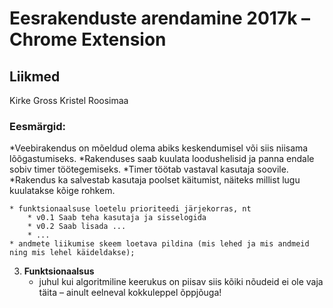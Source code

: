 # Eesrakenduste arendamine 2017k – Chrome Extension


## Liikmed

Kirke Gross
Kristel Roosimaa

### Eesmärgid:

  *Veebirakendus on mõeldud olema abiks keskendumisel või siis niisama lõõgastumiseks.
  *Rakenduses saab kuulata loodushelisid ja panna endale sobiv timer töötegemiseks.
  *Timer töötab vastaval kasutaja soovile.
  *Rakendus ka salvestab kasutaja poolset käitumist, näiteks millist lugu kuulatakse kõige rohkem.

    * funktsionaalsuse loetelu prioriteedi järjekorras, nt
        * v0.1 Saab teha kasutaja ja sisselogida
        * v0.2 Saab lisada ...
        * ...
    * andmete liikumise skeem loetava pildina (mis lehed ja mis andmeid ning mis lehel käideldakse);


3. **Funktsionaalsus**
    * juhul kui algoritmiline keerukus on piisav siis kõiki nõudeid ei ole vaja täita – ainult eelneval kokkuleppel õppjõuga!
